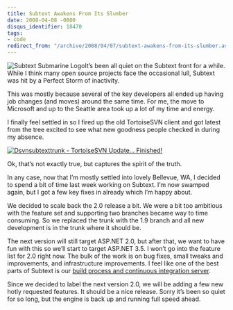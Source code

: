 ```yaml
---
title: Subtext Awakens From Its Slumber
date: 2008-04-08 -0800
disqus_identifier: 18470
tags:
- code
redirect_from: "/archive/2008/04/07/subtext-awakens-from-its-slumber.aspx/"
---
```


![Subtext Submarine
Logo](https://haacked.com/images/haacked_com/WindowsLiveWriter/Subtext1.9.5Release_EEA4/subtextsubmarinelogo6.png)It’s
been all quiet on the Subtext front for a while. While I think many open
source projects face the occasional lull, Subtext was hit by a Perfect
Storm of inactivity.

This was mostly because several of the key developers all ended up
having job changes (and moves) around the same time. For me, the move to
Microsoft and up to the Seattle area took up a lot of my time and
energy.

I finally feel settled in so I fired up the old TortoiseSVN client and
got latest from the tree excited to see what new goodness people checked
in during my absence.

[![Dsvnsubtexttrunk - TortoiseSVN Update...
Finished!](https://haacked.com/images/haacked_com/WindowsLiveWriter/SubtextAwakensFromItsSlumber_12CC2/Dsvnsubtexttrunk%20-%20TortoiseSVN%20Update...%20Finished!_thumb_1.png)](https://haacked.com/images/haacked_com/WindowsLiveWriter/SubtextAwakensFromItsSlumber_12CC2/Dsvnsubtexttrunk%20-%20TortoiseSVN%20Update...%20Finished!_4.png "original")

Ok, that’s not exactly true, but captures the spirit of the truth.

In any case, now that I’m mostly settled into lovely Bellevue, WA, I
decided to spend a bit of time last week working on Subtext. I’m now
swamped again, but I got a few key fixes in already which I’m happy
about.

We decided to scale back the 2.0 release a bit. We were a bit too
ambitious with the feature set and supporting two branches became way to
time consuming. So we replaced the trunk with the 1.9 branch and all new
development is in the trunk where it should be.

The next version will still target ASP.NET 2.0, but after that, we want
to have fun with this so we’ll start to target ASP.NET 3.5. I won’t go
into the feature list for 2.0 right now. The bulk of the work is on bug
fixes, small tweaks and improvements, and infrastructure improvements. I
feel like one of the best parts of Subtext is our [build process and
continuous integration
server](http://build.subtextproject.com/ccnet/ViewFarmReport.aspx "Subtext Build Server").

Since we decided to label the next version 2.0, we will be adding a few
new hotly requested features. It should be a nice release. Sorry it’s
been so quiet for so long, but the engine is back up and running full
speed ahead.


